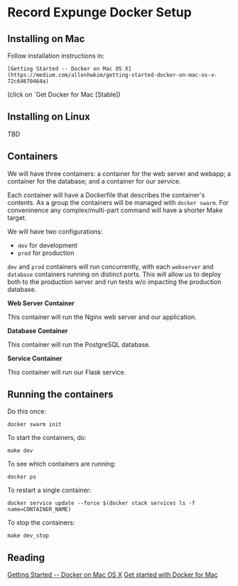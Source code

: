 Record Expunge Docker Setup
===========================


Installing on Mac
-----------------

Follow installation instructions in:

    [Getting Started -- Docker on Mac OS X](https://medium.com/allenhwkim/getting-started-docker-on-mac-os-x-72c64670464a)

(click on `Get Docker for Mac [Stable])


Installing on Linux
-------------------

TBD


Containers
----------

We will have three containers: a container for the web server and webapp; a container for the database; and a container for our service.

Each container will have a Dockerfile that describes the container's contents. As a group the containers will be managed with `docker swarm`. For conveninence any complex/multi-part command will have a shorter Make target.

We will have two configurations:

- `dev` for development
- `prod` for production

`dev` and `prod` containers will run concurrently, with each `webserver` and `database` containers running on distinct ports. This will allow us to deploy both to the production server and run tests w/o impacting the production database.


**Web Server Container**

This container will run the Nginx web server and our application.


**Database Container**

This container will run the PostgreSQL database.


**Service Container**

This container will run our Flask service.


Running the containers
----------------------

Do this once:

    docker swarm init

To start the containers, do:

    make dev


To see which containers are running:

    docker ps


To restart a single container:

    docker service update --force $(docker stack services ls -f name=CONTAINER_NAME)


To stop the containers:

    make dev_stop


Reading
-------

[Getting Started -- Docker on Mac OS X](https://medium.com/allenhwkim/getting-started-docker-on-mac-os-x-72c64670464a)
[Get started with Docker for Mac](https://docs.docker.com/docker-for-mac/)
